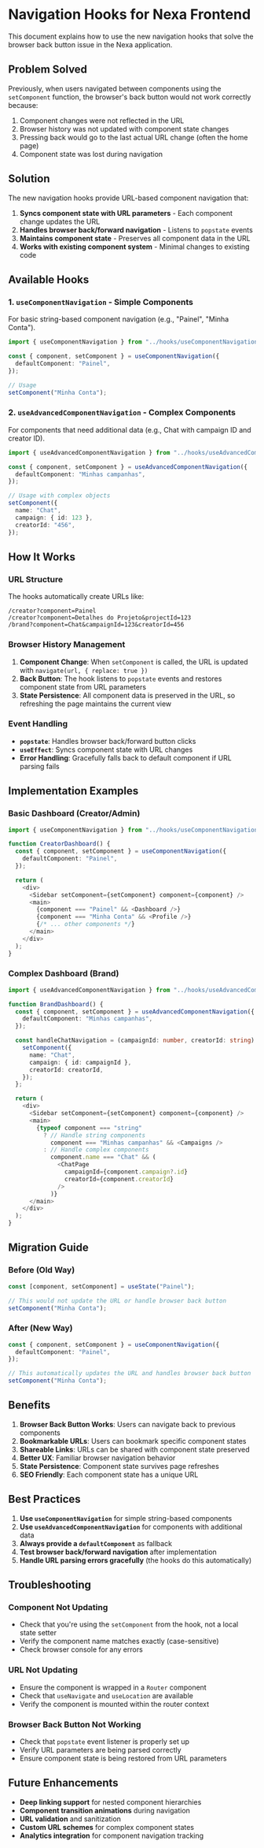 # Navigation Hooks for Nexa Frontend

This document explains how to use the new navigation hooks that solve the browser back button issue in the Nexa application.

## Problem Solved

Previously, when users navigated between components using the `setComponent` function, the browser's back button would not work correctly because:

1. Component changes were not reflected in the URL
2. Browser history was not updated with component state changes
3. Pressing back would go to the last actual URL change (often the home page)
4. Component state was lost during navigation

## Solution

The new navigation hooks provide URL-based component navigation that:

1. **Syncs component state with URL parameters** - Each component change updates the URL
2. **Handles browser back/forward navigation** - Listens to `popstate` events
3. **Maintains component state** - Preserves all component data in the URL
4. **Works with existing component system** - Minimal changes to existing code

## Available Hooks

### 1. `useComponentNavigation` - Simple Components

For basic string-based component navigation (e.g., "Painel", "Minha Conta").

```typescript
import { useComponentNavigation } from "../hooks/useComponentNavigation";

const { component, setComponent } = useComponentNavigation({
  defaultComponent: "Painel",
});

// Usage
setComponent("Minha Conta");
```

### 2. `useAdvancedComponentNavigation` - Complex Components

For components that need additional data (e.g., Chat with campaign ID and creator ID).

```typescript
import { useAdvancedComponentNavigation } from "../hooks/useAdvancedComponentNavigation";

const { component, setComponent } = useAdvancedComponentNavigation({
  defaultComponent: "Minhas campanhas",
});

// Usage with complex objects
setComponent({
  name: "Chat",
  campaign: { id: 123 },
  creatorId: "456",
});
```

## How It Works

### URL Structure

The hooks automatically create URLs like:

```
/creator?component=Painel
/creator?component=Detalhes do Projeto&projectId=123
/brand?component=Chat&campaignId=123&creatorId=456
```

### Browser History Management

1. **Component Change**: When `setComponent` is called, the URL is updated with `navigate(url, { replace: true })`
2. **Back Button**: The hook listens to `popstate` events and restores component state from URL parameters
3. **State Persistence**: All component data is preserved in the URL, so refreshing the page maintains the current view

### Event Handling

- **`popstate`**: Handles browser back/forward button clicks
- **`useEffect`**: Syncs component state with URL changes
- **Error Handling**: Gracefully falls back to default component if URL parsing fails

## Implementation Examples

### Basic Dashboard (Creator/Admin)

```typescript
import { useComponentNavigation } from "../hooks/useComponentNavigation";

function CreatorDashboard() {
  const { component, setComponent } = useComponentNavigation({
    defaultComponent: "Painel",
  });

  return (
    <div>
      <Sidebar setComponent={setComponent} component={component} />
      <main>
        {component === "Painel" && <Dashboard />}
        {component === "Minha Conta" && <Profile />}
        {/* ... other components */}
      </main>
    </div>
  );
}
```

### Complex Dashboard (Brand)

```typescript
import { useAdvancedComponentNavigation } from "../hooks/useAdvancedComponentNavigation";

function BrandDashboard() {
  const { component, setComponent } = useAdvancedComponentNavigation({
    defaultComponent: "Minhas campanhas",
  });

  const handleChatNavigation = (campaignId: number, creatorId: string) => {
    setComponent({
      name: "Chat",
      campaign: { id: campaignId },
      creatorId: creatorId,
    });
  };

  return (
    <div>
      <Sidebar setComponent={setComponent} component={component} />
      <main>
        {typeof component === "string"
          ? // Handle string components
            component === "Minhas campanhas" && <Campaigns />
          : // Handle complex components
            component.name === "Chat" && (
              <ChatPage
                campaignId={component.campaign?.id}
                creatorId={component.creatorId}
              />
            )}
      </main>
    </div>
  );
}
```

## Migration Guide

### Before (Old Way)

```typescript
const [component, setComponent] = useState("Painel");

// This would not update the URL or handle browser back button
setComponent("Minha Conta");
```

### After (New Way)

```typescript
const { component, setComponent } = useComponentNavigation({
  defaultComponent: "Painel",
});

// This automatically updates the URL and handles browser back button
setComponent("Minha Conta");
```

## Benefits

1. **Browser Back Button Works**: Users can navigate back to previous components
2. **Bookmarkable URLs**: Users can bookmark specific component states
3. **Shareable Links**: URLs can be shared with component state preserved
4. **Better UX**: Familiar browser navigation behavior
5. **State Persistence**: Component state survives page refreshes
6. **SEO Friendly**: Each component state has a unique URL

## Best Practices

1. **Use `useComponentNavigation`** for simple string-based components
2. **Use `useAdvancedComponentNavigation`** for components with additional data
3. **Always provide a `defaultComponent`** as fallback
4. **Test browser back/forward navigation** after implementation
5. **Handle URL parsing errors gracefully** (the hooks do this automatically)

## Troubleshooting

### Component Not Updating

- Check that you're using the `setComponent` from the hook, not a local state setter
- Verify the component name matches exactly (case-sensitive)
- Check browser console for any errors

### URL Not Updating

- Ensure the component is wrapped in a `Router` component
- Check that `useNavigate` and `useLocation` are available
- Verify the component is mounted within the router context

### Browser Back Button Not Working

- Check that `popstate` event listener is properly set up
- Verify URL parameters are being parsed correctly
- Ensure component state is being restored from URL parameters

## Future Enhancements

- **Deep linking support** for nested component hierarchies
- **Component transition animations** during navigation
- **URL validation** and sanitization
- **Custom URL schemes** for complex component states
- **Analytics integration** for component navigation tracking
